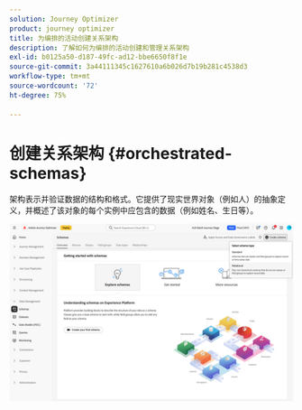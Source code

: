 ```yaml
---
solution: Journey Optimizer
product: journey optimizer
title: 为编排的活动创建关系架构
description: 了解如何为编排的活动创建和管理关系架构
exl-id: b0125a50-d187-49fc-ad12-bbe6650f8f1e
source-git-commit: 3a44111345c1627610a6b026d7b19b281c4538d3
workflow-type: tm+mt
source-wordcount: '72'
ht-degree: 75%

---
```



# 创建关系架构 {#orchestrated-schemas}

架构表示并验证数据的结构和格式。它提供了现实世界对象（例如人）的抽象定义，并概述了该对象的每个实例中应包含的数据（例如姓名、生日等）。

![选择了“关系”选项时的“创建架构”按钮](assets/create-relational-schema.png)
